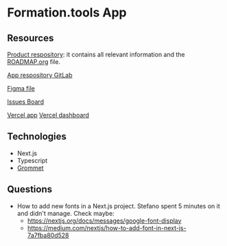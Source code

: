 # Formation.tools App

## Resources

[Product respository](https://gitlab.com/formation.tools/intel/product-vision): it contains all relevant information and the [ROADMAP.org](https://gitlab.com/formation.tools/intel/product-vision/-/blob/main/Roadmap.org) file.

[App respository GitLab](https://gitlab.com/formation.tools/app/formation.tools-app)

[Figma file](<https://www.figma.com/file/DenroEWfValwUxKZJdtLW7/formation.tools-(Copy)>)

[Issues Board](https://gitlab.com/formation.tools/app/formation.tools-app/-/boards/4514126)

[Vercel app](https://app-formation-tools-app-three.vercel.app/)
[Vercel dashboard](https://vercel.com/formation-tools/app-formation-tools-app)

## Technologies

- Next.js
- Typescript
- [Grommet](https://v2.grommet.io/)

## Questions

- How to add new fonts in a Next.js project. Stefano spent 5 minutes on it and didn't manage. Check maybe:
  - https://nextjs.org/docs/messages/google-font-display
  - https://medium.com/nextjs/how-to-add-font-in-next-js-7a7fba80d528
